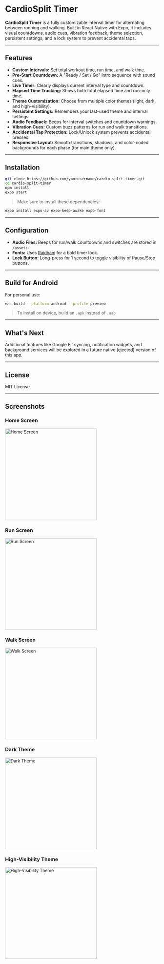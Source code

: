 # CardioSplit Timer

**CardioSplit Timer** is a fully customizable interval timer for alternating between running and walking. Built in React Native with Expo, it includes visual countdowns, audio cues, vibration feedback, theme selection, persistent settings, and a lock system to prevent accidental taps.

---

## Features

* **Custom Intervals:** Set total workout time, run time, and walk time.
* **Pre-Start Countdown:** A "Ready / Set / Go" intro sequence with sound cues.
* **Live Timer:** Clearly displays current interval type and countdown.
* **Elapsed Time Tracking:** Shows both total elapsed time and run-only time.
* **Theme Customization:** Choose from multiple color themes (light, dark, and high-visibility).
* **Persistent Settings:** Remembers your last-used theme and interval settings.
* **Audio Feedback:** Beeps for interval switches and countdown warnings.
* **Vibration Cues:** Custom buzz patterns for run and walk transitions.
* **Accidental Tap Protection:** Lock/Unlock system prevents accidental presses.
* **Responsive Layout:** Smooth transitions, shadows, and color-coded backgrounds for each phase (for main theme only).

---

## Installation

```bash
git clone https://github.com/yourusername/cardio-split-timer.git
cd cardio-split-timer
npm install
expo start
```

> Make sure to install these dependencies:

```bash
expo install expo-av expo-keep-awake expo-font
```

---

## Configuration

* **Audio Files:** Beeps for run/walk countdowns and switches are stored in `/assets`.
* **Fonts:** Uses [Rajdhani](https://fonts.google.com/specimen/Rajdhani) for a bold timer look.
* **Lock Button:** Long-press for 1 second to toggle visibility of Pause/Stop buttons.

---

## Build for Android

For personal use:

```bash
eas build --platform android --profile preview
```

> To install on device, build an `.apk` instead of `.aab`

---

## What's Next

Additional features like Google Fit syncing, notification widgets, and background services will be explored in a future native (ejected) version of this app.

---

## License

MIT License

---

## Screenshots

### Home Screen
<img src="screenshots/home.png" alt="Home Screen" width="300" />

### Run Screen
<img src="screenshots/run-timer.png" alt="Run Screen" width="300" />

### Walk Screen
<img src="screenshots/walk-timer.png" alt="Walk Screen" width="300" />

### Dark Theme
<img src="screenshots/home-dark.png" alt="Dark Theme" width="300" />

### High-Visibility Theme
<img src="screenshots/home-light.png" alt="High-Visibility Theme" width="300" />